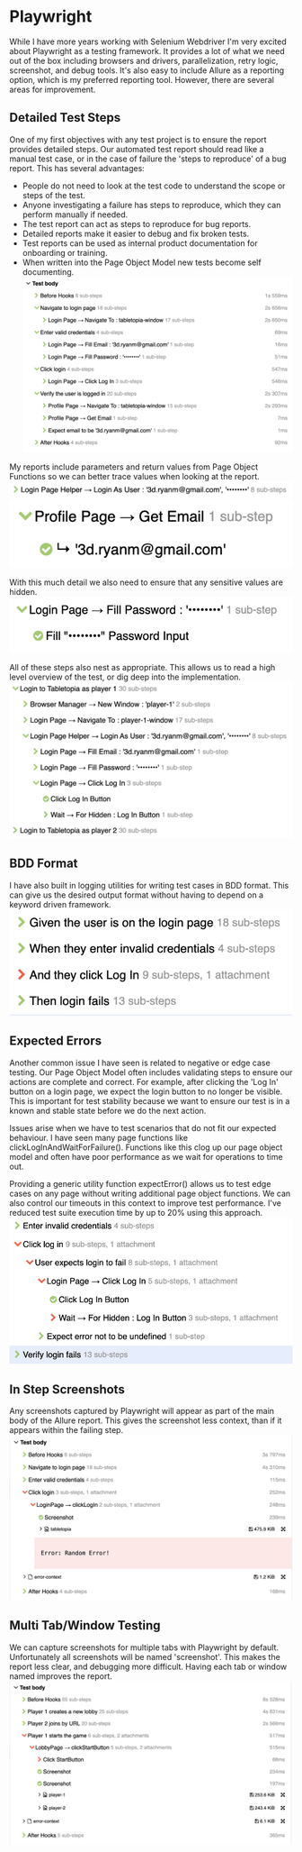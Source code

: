 # Playwright
While I have more years working with Selenium Webdriver I'm very excited about Playwright as a testing framework. It
provides a lot of what we need out of the box including browsers and drivers, parallelization, retry logic, screenshot,
and debug tools. It's also easy to include Allure as a reporting option, which is my preferred reporting tool. However,
there are several areas for improvement.

## Detailed Test Steps
One of my first objectives with any test project is to ensure the report provides detailed steps. Our automated test
report should read like a manual test case, or in the case of failure the 'steps to reproduce' of a bug report. This
has several advantages:
- People do not need to look at the test code to understand the scope or steps of the test.
- Anyone investigating a failure has steps to reproduce, which they can perform manually if needed.
- The test report can act as steps to reproduce for bug reports.
- Detailed reports make it easier to debug and fix broken tests.
- Test reports can be used as internal product documentation for onboarding or training.
- When written into the Page Object Model new tests become self documenting.
![Detailed report](/resources/detailedReport.png)

My reports include parameters and return values from Page Object Functions so we can better trace values when looking
at the report.
![Step with parameters](/resources/logParameters.png "Step Parameters")
![Step with return](/resources/logReturnValues.png "Step Return")

With this much detail we also need to ensure that any sensitive values are hidden.
![Step with hidden value](/resources/hideSensitiveStrings.png "Hidden Value")

All of these steps also nest as appropriate. This allows us to read a high level overview of the test, or dig deep into
the implementation.
![Many sub steps](/resources/manySubSteps.png)

## BDD Format
I have also built in logging utilities for writing test cases in BDD format. This can give us the desired output format
without having to depend on a keyword driven framework.
![BDD test steps](/resources/bddFormat.png)

## Expected Errors
Another common issue I have seen is related to negative or edge case testing. Our Page Object Model often includes
validating steps to ensure our actions are complete and correct. For example, after clicking the 'Log In' button on
a login page, we expect the login button to no longer be visible. This is important for test stability because we want
to ensure our test is in a known and stable state before we do the next action.

Issues arise when we have to test scenarios that do not fit our expected behaviour. I have seen many page functions like
clickLogInAndWaitForFailure(). Functions like this clog up our page object model and often have poor performance as we
wait for operations to time out.

Providing a generic utility function expectError() allows us to test edge cases on any page without writing additional
page object functions. We can also control our timeouts in this context to improve test performance. I've reduced test
suite execution time by up to 20% using this approach.
![Expected error](/resources/expectError.png)

## In Step Screenshots
Any screenshots captured by Playwright will appear as part of the main body of the Allure report. This gives the
screenshot less context, than if it appears within the failing step.
![Nested screenshot](/resources/nestedScreenshot.png)

## Multi Tab/Window Testing
We can capture screenshots for multiple tabs with Playwright by default. Unfortunately all screenshots will be named 
'screenshot'. This makes the report less clear, and debugging more difficult. Having each tab or window named improves
the report.
![Multi tab screenshot](/resources/multiTabScreenshot.png)
